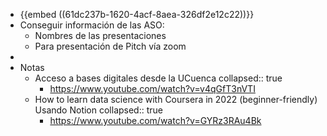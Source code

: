- {{embed ((61dc237b-1620-4acf-8aea-326df2e12c22))}}
- Conseguir información de las ASO:
	- Nombres de las presentaciones
	- Para presentación de Pitch vía zoom
-
- Notas
	- Acceso a bases digitales desde la UCuenca
	  collapsed:: true
		- https://www.youtube.com/watch?v=v4qGfT3nVTI
	- How to learn data science with Coursera in 2022 (beginner-friendly) Usando Notion
	  collapsed:: true
		- https://www.youtube.com/watch?v=GYRz3RAu4Bk